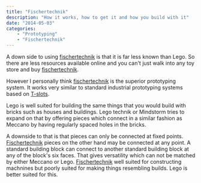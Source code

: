```yaml
---
title: "Fischertechnik"
description: "How it works, how to get it and how you build with it"
date: "2014-05-03"
categories: 
    - "Prototyping"
    - "Fischertechnik"
---
```


A down side to using [fischertechnik][fischertechnik] is that it is far less known than Lego. So there are less resources available online and you can't just walk into any toy store and buy [fischertechnik][fischertechnik].

However I personally think [fischertechnik][fischertechnik] is the superior prototyping system. It works very similar to standard industrial prototyping systems based on [T-slots][tnut].

Lego is well suited for building the same things that you would build with bricks such as houses and buildings. Lego technik or Mindstorm tries to expand on that by offering pieces which connect in a similar fashion as Meccano by having regularly spaced holes in the bricks.

A downside to that is that pieces can only be connected at fixed points. [Fischertechnik][fischertechnik] pieces on the other hand may be connected at any point. A standard building block can connect to another standard building block at any of the block's six faces. That gives versatility which can not be matched by either Meccano or Lego. [Fischertechnik][fischertechnik] well suited for constructing machnines but poorly suited for making things resembling builds. Lego is better suited for this.

[riktigleker]: http://www.riktigeleker.no/?page=312
[fischertechnik]: http://www.fischertechnik.de/en/Home.aspx
[tnut]: http://en.wikipedia.org/wiki/T-slot_nut
[makerbeam]: http://www.makerbeam.eu
[openbeam]: http://openbeamusa.com/index.php